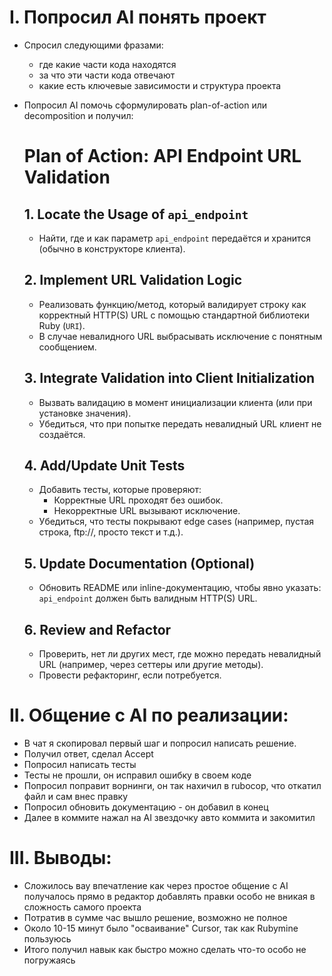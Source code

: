 # I. Попросил AI понять проект
- Спросил следующими фразами:
  - где какие части кода находятся
  - за что эти части кода отвечают
  - какие есть ключевые зависимости и структура проекта
- Попросил AI помочь сформулировать plan-of-action или decomposition и получил:
  # Plan of Action: API Endpoint URL Validation

  ## 1. Locate the Usage of `api_endpoint`
  - Найти, где и как параметр `api_endpoint` передаётся и хранится (обычно в конструкторе клиента).

  ## 2. Implement URL Validation Logic
  - Реализовать функцию/метод, который валидирует строку как корректный HTTP(S) URL с помощью стандартной библиотеки Ruby (`URI`).
  - В случае невалидного URL выбрасывать исключение с понятным сообщением.

  ## 3. Integrate Validation into Client Initialization
  - Вызвать валидацию в момент инициализации клиента (или при установке значения).
  - Убедиться, что при попытке передать невалидный URL клиент не создаётся.

  ## 4. Add/Update Unit Tests
  - Добавить тесты, которые проверяют:
    - Корректные URL проходят без ошибок.
    - Некорректные URL вызывают исключение.
  - Убедиться, что тесты покрывают edge cases (например, пустая строка, ftp://, просто текст и т.д.).

  ## 5. Update Documentation (Optional)
  - Обновить README или inline-документацию, чтобы явно указать: `api_endpoint` должен быть валидным HTTP(S) URL.

  ## 6. Review and Refactor
  - Проверить, нет ли других мест, где можно передать невалидный URL (например, через сеттеры или другие методы).
  - Провести рефакторинг, если потребуется.

# II. Общение с AI по реализации:
  - В чат я скопировал первый шаг и попросил написать решение.
  - Получил ответ, сделал Accept
  - Попросил написать тесты
  - Тесты не прошли, он исправил ошибку в своем коде
  - Попросил поправит ворнинги, он так нахичил в rubocop, что откатил файл и сам внес правку
  - Попросил обновить документацию - он добавил в конец
  - Далее в коммите нажал на AI звездочку авто коммита и закомитил
  
# III. Выводы:  
  - Сложилось вау впечатление как через простое общение c AI получалось прямо в редактор добавлять правки особо не вникая в сложность самого проекта
  - Потратив в сумме час вышло решение, возможно не полное
  - Около 10-15 минут было "осваивание" Cursor, так как Rubymine пользуюсь
  - Итого получил навык как быстро можно сделать что-то особо не погружаясь
